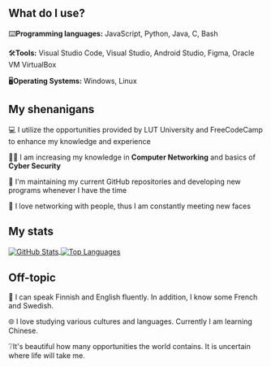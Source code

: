 What do I use?
---
⌨️**Programming languages:**
JavaScript, Python, Java, C, Bash

🛠️**Tools:**
Visual Studio Code, Visual Studio, Android Studio, Figma, Oracle VM VirtualBox

🖥️**Operating Systems:**
Windows, Linux

My shenanigans
---
:computer: I utilize the opportunities provided by LUT University and FreeCodeCamp to enhance my knowledge and experience

💂‍♂️ I am increasing my knowledge in **Computer Networking** and basics of **Cyber Security** 

🔧 I'm maintaining my current GitHub repositories and developing new programs whenever I have the time 

🤝 I love networking with people, thus I am constantly meeting new faces

My stats
---
<div>
    <a href="https://github.com/anuraghazra/github-readme-stats">
        <img align="center" src="https://github-readme-stats.vercel.app/api?username=captaincluster&show_icons=true&theme=radical" alt="GitHub Stats" />
    </a>
    <a href="https://github.com/anuraghazra/github-readme-stats">
        <img align="center" src="https://github-readme-stats.vercel.app/api/top-langs/?username=captaincluster&layout=compact&theme=radical" alt="Top Languages" />
    </a>
</div>

Off-topic
---
📢 I can speak Finnish and English fluently. In addition, I know some French and Swedish. 

🌐 I love studying various cultures and languages. Currently I am learning Chinese.

❔It's beautiful how many opportunities the world contains. It is uncertain where life will take me.
